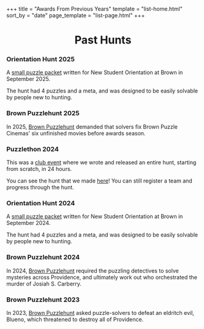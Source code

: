 +++
title = "Awards From Previous Years"
template = "list-home.html"
sort_by = "date"
page_template = "list-page.html"
+++

<h1 style="text-align:center;">Past Hunts</h1>

### Orientation Hunt 2025

A <a href="/archive/orientation2025.pdf">small puzzle packet</a> written for New Student Orientation at Brown in September 2025.

The hunt had 4 puzzles and a meta, and was designed to be easily solvable by people new to hunting.

### Brown Puzzlehunt 2025

In 2025, <a href="https://2025.brownpuzzlehunt.com">Brown Puzzlehunt</a> demanded that solvers fix Brown Puzzle Cinemas' six unfinished movies before awards season.

### Puzzlethon 2024

This was a <a href="/puzzlethon">club event</a> where we wrote and released an entire hunt, starting from scratch, in 24 hours.

You can see the hunt that we made <a href="https://puzzlethon.brownpuzzle.club/">here</a>! You can still register a team and progress through the hunt.

### Orientation Hunt 2024

A <a href="/archive/orientation2024.pdf">small puzzle packet</a> written for New Student Orientation at Brown in September 2024. 

The hunt had 4 puzzles and a meta, and was designed to be easily solvable by people new to hunting.

### Brown Puzzlehunt 2024

In 2024, <a href="https://2024.brownpuzzlehunt.com">Brown Puzzlehunt</a> required the puzzling detectives to solve mysteries across Providence, and ultimately work out who orchestrated the murder of Josiah S. Carberry.

### Brown Puzzlehunt 2023

In 2023, <a href="https://2023.brownpuzzlehunt.com/">Brown Puzzlehunt</a> asked puzzle-solvers to defeat an eldritch evil, Blueno, which threatened to destroy all of Providence.